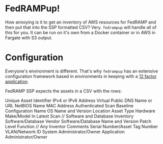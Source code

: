 # FedRAMPup!

How annoying is it to get an inventory of AWS resources for FedRAMP and then put that into the SSP formatted CSV? Very. `fedrampup` will handle all of this for you. It can be run on it's own from a Docker container or in AWS in Fargate with S3 output.


# Configuration

Everyone's environment is different. That's why `fedrampup` has an extensive configuration framework based in environments in keeping with a [12 factor application](https://12factor.net/).


FedRAMP SSP expects the assets in a CSV with the rows:

Unique Asset Identifier
IPv4 or IPv6 Address
Virtual
Public
DNS Name or URL
NetBIOS Name
MAC Address
Authenticated Scan
Baseline Configuration Name
OS Name and Version
Location
Asset Type
Hardware Make/Model
In Latest Scan
// Software and Database Inventory
Software/Database Vendor
Software/Database Name and Version
Patch Level
Function
// Any Inventor
Comments
Serial Number/Asset Tag Number
VLAN/Network ID
System Administrator/Owner
Application Administrator/Owner
